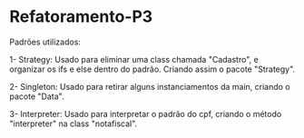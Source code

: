 # Refatoramento-P3
Padrões utilizados:

1- Strategy: Usado para eliminar uma class chamada "Cadastro", e organizar os ifs e else dentro do padrão. Criando assim o pacote "Strategy".

2- Singleton: Usado para retirar alguns instanciamentos da main, criando o pacote "Data".

3- Interpreter: Usado para interpretar o padrão do cpf, criando o método "interpreter" na class "notafiscal". 

